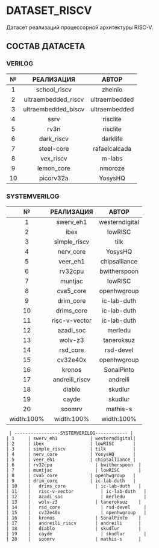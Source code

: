 # DATASET_RISCV
Датасет реализаций процессорной архитектуры RISC-V.
## СОСТАВ ДАТАСЕТА
### VERILOG
| №                | РЕАЛИЗАЦИЯ          | АВТОР                                   |
|:-------------------------:|:--------------------:|:----------------------------------------------:|
| 1             | school_riscv                  | zhelnio    |
| 2               | ultraembedded_riscv                  | ultraembedded         |
| 3           | ultraembedded_biscv                  | ultraembedded          |
| 4        | ssrv                  | risclite                 |
| 5       | rv3n                  | risclite             |
| 6        | dark_riscv                  | darklife        |
| 7    | steel-core                  | rafaelcalcada       |
| 8 | vex_riscv                  | m-labs          |
| 9           | lemon_core                  | nmoroze       |
| 10         | picorv32a                  | YosysHQ                |
### SYSTEMVERILOG
| №                | РЕАЛИЗАЦИЯ          | АВТОР                                   |
|:-------------------------:|:--------------------:|:----------------------------------------------:|
| 1             | swerv_eh1                  | westerndigital    |
| 2               | ibex                  | lowRISC         |
| 3           | simple_riscv                  | tilk          |
| 4        | nerv_core                  | YosysHQ                 |
| 5       | veer_eh1                  | chipsalliance             |
| 6        | rv32cpu                  | bwitherspoon        |
| 7    | muntjac                  | lowRISC       |
| 8 | cva5_core                  | openhwgroup         |
| 9           | drim_core                  | ic-lab-duth       |
| 10         | drims_core                | ic-lab-duth                |
| 11         | risc-v-vector                 | ic-lab-duth                |
| 12         | azadi_soc                 | merledu                 |
| 13         | wolv-z3                 | taneroksuz                |
| 14         | rsd_core                 | rsd-devel              |
| 15         | cv32e40x                 | openhwgroup                |
| 16         | kronos                 | SonalPinto                |
| 17         | andreili_riscv                 | andreili                 |
| 18         | diablo                 | skudlur                |
| 19         | cayde                 | skudlur                |
| 20        | soomrv                 | mathis-s                |
| width:100% | width:100% | width:100% |


 	 | -----------------SYSTEMVERILOG------------ |
	| 1		| swerv_eh1	           | westerndigital|
	| 2		| ibex	               | lowRISC       |
	| 3		| simple_riscv	       | tilk          |
	| 4		| nerv_core	           | YosysHQ       |
	| 5		| veer_eh1	           | chipsalliance |
	| 6		| rv32cpu	             | bwitherspoon  |
	| 7		| muntjac	             | lowRISC       |
	| 8		| cva5_core	           | openhwgroup   |
	| 9		| drim_core	           | ic-lab-duth   |
	| 10	|	drims_core	         | ic-lab-duth   |
	| 11	|	risc-v-vector	       | ic-lab-duth   |
	| 12	|	azadi_soc	           | merledu       |
	| 13	|	wolv-z3	             | taneroksuz    |
	| 14	|	rsd_core	           | rsd-devel     |
	| 15	|	cv32e40x	           | openhwgroup   |
	| 16	|	kronos	             | SonalPinto    |
	| 17	|	andreili_riscv	     | andreili      |
	| 18	|	diablo	             | skudlur       | 
	| 19	|	cayde	               | skudlur       | 
	| 20	|	soomrv	             | mathis-s      |
